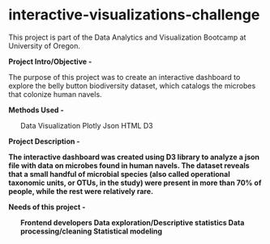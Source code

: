 # interactive-visualizations-challenge
This project is part of the Data Analytics and Visualization Bootcamp at University of Oregon.

<b>Project Intro/Objective -</b><p>

The purpose of this project was to create an interactive dashboard to explore the belly button biodiversity dataset, which catalogs the microbes that colonize human navels.<p>

<b>Methods Used -</b>
<ul>
<il>Data Visualization</il>
<il>Plotly</il>
<il>Json</il>
<il>HTML</il>
<il>D3</il>
</ul>

<b>Project Description -<b><p>

The interactive dashboard was created using D3 library to analyze a json file with data on microbes found in human navels. The dataset reveals that a small handful of microbial species (also called operational taxonomic units, or OTUs, in the study) were present in more than 70% of people, while the rest were relatively rare.<p>

<b>Needs of this project -</b><p>
<ul>
<il>Frontend developers</il>
<il>Data exploration/Descriptive statistics</il>
<il>Data processing/cleaning</il>
<il>Statistical modeling</il>
</ul>
